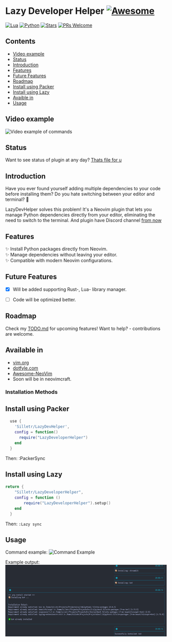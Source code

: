 # Lazy Developer Helper [![Awesome](https://awesome.re/badge.svg)](https://awesome.re)

[![Lua](https://img.shields.io/badge/Lua-5.4.8-purple.svg?logo=lua&logoColor=white)](https://www.lua.org/)
[![Python](https://img.shields.io/badge/python-3.11+-blue)](https://www.python.org)
[![Stars](https://img.shields.io/github/stars/Silletr/LazyDevHelper?style=round-square&color=yellow)](https://github.com/Silletr/LazyDevHelper/stargazers)
[![PRs Welcome](https://img.shields.io/badge/PRs-welcome-brightgreen.svg?style=round-square)](https://github.com/Silletr/LazyDevHelper/pulls)

## Contents
<!-- toc -->
- [Video example](#video-example)
- [Status](#status)
- [Introduction](#introduction)
- [Features](#features)
- [Future Features](#future-features)
- [Roadmap](#roadmap)
- [Install using Packer](#install-using-packer)
- [Install using Lazy](#install-using-Lazy)
- [Avaible in](#available-in)
- [Usage](#usage)
<!-- tocstop -->

## Video example
![Video example of commands](images/example.gif)

## Status
Want to see status of plugin at any day? [Thats file for u](STATUS.md)

## Introduction

Have you ever found yourself adding multiple dependencies to your code before installing them? Do you hate switching between your editor and terminal? 🤔

LazyDevHelper solves this problem! It's a Neovim plugin that lets you manage Python dependencies directly from your editor, eliminating the need to switch to the terminal.
And plugin have Discord channel [from now](https://discord.gg/QnthFV3Zgp)

## Features

✨ Install Python packages directly from Neovim.  
✨ Manage dependencies without leaving your editor.  
✨ Compatible with modern Neovim configurations.  

## Future Features
- [x] Will be added supporting Rust-, Lua- library manager.
- [ ] Code will be optimized better.


## Roadmap
Check my [TODO.md](./TODO.md) for upcoming features! Want to help? - contributions are welcome.


## Available in
- [vim.org](https://www.vim.org/scripts/script.php?script_id=6156)
- [dotfyle.com](https://dotfyle.com/plugins/Silletr/LazyDevHelper)
- [Awesome-NeoVim](https://github.com/rockerBOO/awesome-neovim?tab=readme-ov-file#utility)
- Soon will be in neovimcraft.

### Installation Methods
## Install using Packer
```lua
  use {
    'Silletr/LazyDevHelper',
    config = function()
      require("LazyDeveloperHelper")
    end
  }
```
Then: :PackerSync

## Install using Lazy
```lua
return {
    "Silletr/LazyDeveloperHelper",
    config = function ()
        require("LazyDeveloperHelper").setup()
    end
  }
```
Then: `:Lazy sync`

## Usage
Command example:
![Command Example](https://github.com/Silletr/LazyDeveloperHelper/blob/6072ba95b9b7ecc918cc458d41f296b0973a9366/images/command_example.png)

Example output:
![Installation Output](https://github.com/Silletr/LazyDeveloperHelper/blob/6072ba95b9b7ecc918cc458d41f296b0973a9366/images/output_example.png)
